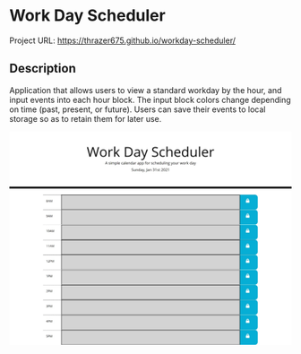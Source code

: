 # Work Day Scheduler

Project URL: https://thrazer675.github.io/workday-scheduler/

## Description

Application that allows users to view a standard workday by the hour, and input events into each hour block. The input block colors change depending on time (past, present, or future). Users can save their events to local storage so as to retain them for later use.

![alt text](./assets/workday-screenshot.png)